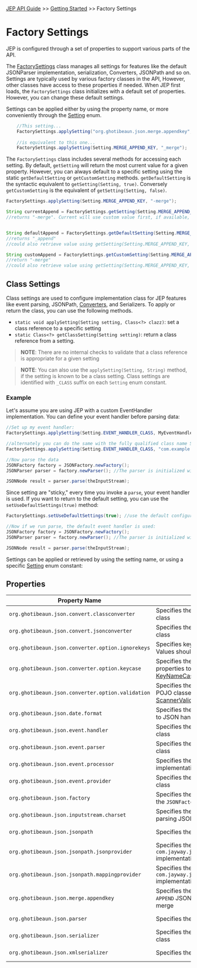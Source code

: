 [JEP API Guide](./index) >> [Getting Started](./getting-started) >> Factory Settings

# Factory Settings

JEP is configured through a set of properties to support various parts of the API.

The [FactorySettings](../javadocs/org/ghotibeaun/json/factory/FactorySettings.html) class manages all settings for features like the default
JSONParser implementation, serialization, Converters, JSONPath and so on. Settings are typically used by various factory classes in the API, 
However, other classes have access to these properties if needed. When JEP first loads, the `FactorySettings` class initializes with a default 
set of properties.  However, you can change these default settings.

Settings can be applied either by using the property name, or more conveniently through the [Setting](../javadocs/org/ghotibeaun/json/factory/Setting.html)
enum. 

```java
    //This setting...
    FactorySettings.applySetting("org.ghotibeaun.json.merge.appendkey", "_merge");
    
    //is equivalent to this one...
    FactorySettings.applySetting(Setting.MERGE_APPEND_KEY, "_merge");
```




The `FactorySettings` class includes several methods for accessing each setting.  By default, `getSetting` will return the most current
value for a given property.  However, you can always default to a specific setting using the static `getDefaultSetting` or `getCustomSetting` methods.
`getDefaultSetting` is the syntactic equivalent to `getSetting(Setting, true)`. Conversely `getCustomSetting` is the equivalent of
`getSetting(Setting, false)`.

```java
FactorySettings.applySetting(Setting.MERGE_APPEND_KEY, "-merge");

String currentAppend = FactorySettings.getSetting(Setting.MERGE_APPEND_KEY);
//returns "-merge". Current will use custom value first, if available, then fall back to the default value if the custom value is not set


String defaultAppend = FactorySettings.getDefaultSetting(Setting.MERGE_APPEND_KEY);
//returns "_append"
//could also retrieve value using getSetting(Setting.MERGE_APPEND_KEY, true)

String customAppend = FactorySettings.getCustomSetting(Setting.MERGE_APPEND_KEY)
//return "-merge"
//could also retrieve value using getSetting(Setting.MERGE_APPEND_KEY, false)
```

## Class Settings
Class settings are used to configure implementation class for JEP features like event parsing, JSONPath,
[Converters](marshalling-unmarshalling-json-pojo), and Serializers. To apply or return the class, you can
use the following methods.

* `static void applySetting(Setting setting, Class<?> clazz)`: set a class reference to a specific setting
* `static Class<?> getClassSetting(Setting setting)`: return a class reference from a setting.

> **NOTE**: There are no internal checks to validate that a class reference is appropriate for a given setting

> **NOTE**: You can also use the `applySetting(Setting, String)` method, if the setting is known to be a class setting.
> Class settings are identified with `_CLASS` suffix on each `Setting` enum constant. 

### Example

Let's assume you are using JEP with a custom EventHandler implementation. You can define your event handler before parsing data:

```java
//Set up my event handler:
FactorySettings.applySetting(Setting.EVENT_HANDLER_CLASS, MyEventHandler.class);

//alternately you can do the same with the fully qualified class name String:
FactorySettings.applySetting(Setting.EVENT_HANDLER_CLASS, "com.example.MyEventHandler");

//Now parse the data
JSONFactory factory = JSONFactory.newFactory();
JSONParser parser = factory.newParser(); //The parser is initialized with your event handler

JSONNode result = parser.parse(theInputStream);

```

Since setting are "sticky," every time you invoke a `parse`, your event handler is used. If you want to return to the
default setting, you can use the `setUseDefaultSettings(true)` method:

```java
FactorySettings.setUseDefaultSettings(true); //use the default configuration

//Now if we run parse, the default event handler is used:
JSONFactory factory = JSONFactory.newFactory();
JSONParser parser = factory.newParser(); //The parser is initialized with the default handler

JSONNode result = parser.parse(theInputStream);
```

Settings can be applied or retrieved by using the setting name, or using a specific [Setting](../javadocs/org/ghotibeaun/json/factory/Setting.html) enum constant:

## Properties

| Property Name                        | Description                                                          | [Setting](../javadocs/org/ghotibeaun/json/factory/Setting.html) | Default Value |
|--------------------------------------|----------------------------------------------------------------------|--------------------|---------------|
|`org.ghotibeaun.json.convert.classconverter` | Specifies the [ClassConverter](../javadocs/org/ghotibeaun/json/converters/ClassConverter.html) implementation class | `CLASS_CONVERTER_CLASS` | _internal class reference_ |
|`org.ghotibeaun.json.convert.jsonconverter` | Specifies the [JSONConverter](../javadocs/org/ghotibeaun/json/converters/JSONConverter.html) implementation class | `JSON_CONVERTER_CLASS` | _internal class reference_ |
|`org.ghotibeaun.json.converter.option.ignorekeys` | Specifies keys to ignore during a conversion. Values should be comma separated | `CONVERTER_IGNORE_KEYS` | _EMPTY STRING_ |
|`org.ghotibeaun.json.converter.option.keycase` | Specifies the key case for mapping JSON properties to POJO fields/methods. Maps to a [KeyNameCasing](../javadocs/org/ghotibeaun/json/converters/options/KeyNameCasing.html) enum value | `CONVERTER_JSON_KEY_CASE` | `CAMEL`|
|`org.ghotibeaun.json.converter.option.validation` | Specifies the validation option when scanning POJO classes.  Maps to a [ScannerValidationOption](../javadocs/org/ghotibeaun/json/converters/options/ScannerValidationOption.html) enum value | `CONVERTER_VALIDATION` | `LAX` |
|`org.ghotibeaun.json.date.format` | Specifies the default date format for use by CSV to JSON handlers | `DATE_FORMAT` | "`yyyy-MM-dd'T'HH:mm:ss.SSSZ`" |
|`org.ghotibeaun.json.event.handler` | Specifies the [JSONEventHandler](../javadocs/org/ghotibeaun/json/parser/jep/eventhandler/JSONEventHandler.html) implementation class | `EVENT_HANDLER_CLASS` | _internal class reference_ |
|`org.ghotibeaun.json.event.parser`    | Specifies the [JSONEventParser](../javadocs/org/ghotibeaun/json/parser/jep/JSONEventParser.html) implementation class | `EVENT_PARSER_CLASS` | _internal class reference_ |
|`org.ghotibeaun.json.event.processor` | Specifies the [JSONEventProcessor](../javadocs/org/ghotibeaun/json/parser/jep/processor/JSONEventProcessor.html) implementation class | `EVENT_PROCESSOR_CLASS` | _internal class reference_ |
|`org.ghotibeaun.json.event.provider`  | Specifies the [JSONEventProvider](../javadocs/org/ghotibeaun/json/parser/jep/eventprovider/JSONEventProvider.html) implementation class | `EVENT_PROVIDER_CLASS` | _internal class reference_ |
|`org.ghotibeaun.json.factory`         | Specifies the underlying implementation class for the `JSONFactory` | `FACTORY_CLASS` | _internal class reference_ |
|`org.ghotibeaun.json.inputstream.charset` | Specifies the character set encoding to use for parsing JSON | `INPUTSTREAM_CHARSET` | "`UTF-8`" |
|`org.ghotibeaun.json.jsonpath` | Specifies the [JSONPath](../javadocs/org/ghotibeaun/json/jsonpath/JSONPath.html) implementation class | `JSONPATH_IMPL_CLASS` | _internal class reference_ |
|`org.ghotibeaun.json.jsonpath.jsonprovider` | Specifies the `com.jayway.jsonpath.spi.json.JsonProvider` implementation class | `JSONPATH_PROVIDER_CLASS` | _internal class refererence_ |
|`org.ghotibeaun.json.jsonpath.mappingprovider` | Specifies the `com.jayway.jsonpath.spi.mapper.MappingProvider` implementation class | `JSONPATH_MAPPING_PROVIDER_CLASS` | _internal class reference_ |
|`org.ghotibeaun.json.merge.appendkey` | Specifies the text to append to a key with an `APPEND` JSONObject conflict strategy during a merge | `MERGE_APPEND_KEY` | `_append`|
|`org.ghotibeaun.json.parser`          | Specifies the [JSONParser](../javadocs/org/ghotibeaun/json/parser/JSONParser.html) implementation class | `PARSER_CLASS` | _internal class reference_ |
|`org.ghotibeaun.json.serializer`| Specifies the [JSONSerializer](../javadocs/org/ghotibeaun/json/serializer/JSONSerializer.html) implementation class | `SERIALIZER_CLASS` | _internal class reference_ |
|`org.ghotibeaun.json.xmlserializer` | Specifies the [XMLSerializer](../javadocs/org/ghotibeaun/json/serializer/XMLSerializer.html) implementation class | `XML_SERIALIZER_CLASS` | _internal class reference_ |



